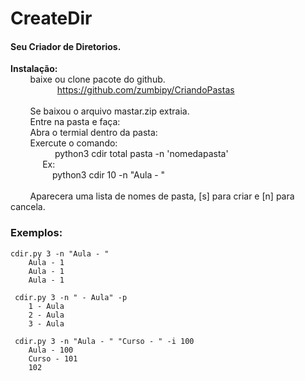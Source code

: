 <h1>CreateDir</h1> 
<h4>Seu Criador de Diretorios.</h4>

<b>Instalação:</b><br>
        baixe ou clone pacote do github.
                   <a href="https://github.com/zumbipy/CriandoPastas">https://github.com/zumbipy/CriandoPastas</a><br><br>
        Se baixou o arquivo mastar.zip extraia.<br>
        Entre na pasta e faça:<br>
        Abra o termial dentro da pasta:<br>
        Exercute o comando:<br>
                  python3 cdir total pasta -n 'nomedapasta'<br>
             Ex:<br>
                 python3 cdir 10 -n "Aula - "<br><br>
        Aparecera uma lista de nomes de pasta, [s] para criar e [n] para cancela.<br><h3>Exemplos:</h3>
<p>

    cdir.py 3 -n "Aula - "
        Aula - 1
        Aula - 1
        Aula - 1

     cdir.py 3 -n " - Aula" -p
        1 - Aula
        2 - Aula
        3 - Aula

     cdir.py 3 -n "Aula - " "Curso - " -i 100
        Aula - 100
        Curso - 101
        102
<p>
